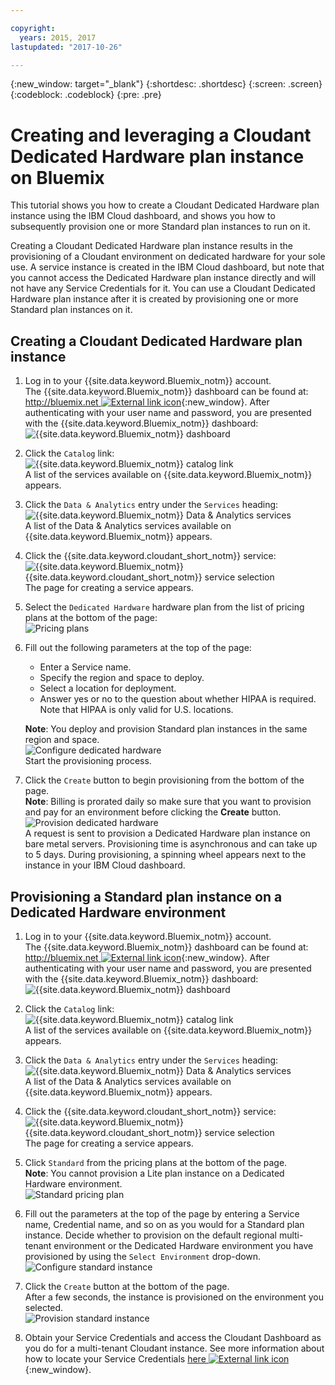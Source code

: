 ```yaml
---

copyright:
  years: 2015, 2017
lastupdated: "2017-10-26"

---
```


{:new_window: target="_blank"}
{:shortdesc: .shortdesc}
{:screen: .screen}
{:codeblock: .codeblock}
{:pre: .pre}

<!-- Acrolinx: 2017-02-23 -->

# Creating and leveraging a Cloudant Dedicated Hardware plan instance on Bluemix

This tutorial shows you how to create a Cloudant Dedicated Hardware plan instance 
using the IBM Cloud dashboard, and shows you how to subsequently provision one or 
more Standard plan instances to run on it. 

Creating a Cloudant Dedicated Hardware plan instance results in the provisioning 
of a Cloudant environment on dedicated hardware for your sole use. A service 
instance is created in the IBM Cloud dashboard, but note that you cannot 
access the Dedicated Hardware plan instance directly and will not have 
any Service Credentials for it. You can use a Cloudant Dedicated Hardware 
plan instance after it is created by provisioning one or more Standard plan 
instances on it.

## Creating a Cloudant Dedicated Hardware plan instance

1.  Log in to your {{site.data.keyword.Bluemix_notm}} account.<br/>
    The {{site.data.keyword.Bluemix_notm}} dashboard can be found at:
    [http://bluemix.net ![External link icon](../images/launch-glyph.svg "External link icon")](http://bluemix.net){:new_window}.
    After authenticating with your user name and password,
    you are presented with the {{site.data.keyword.Bluemix_notm}} dashboard:<br/>
    ![{{site.data.keyword.Bluemix_notm}} dashboard](images/img0001.png)

2.  Click the `Catalog` link:<br/>
    ![{{site.data.keyword.Bluemix_notm}} catalog link](images/img0002.png)<br/>
    A list of the services available on {{site.data.keyword.Bluemix_notm}} appears.

3.  Click the `Data & Analytics` entry under the `Services` heading:<br/>
    ![{{site.data.keyword.Bluemix_notm}} Data & Analytics services](images/img0003.png)<br/>
    A list of the Data & Analytics services
    available on {{site.data.keyword.Bluemix_notm}} appears.

4.  Click the {{site.data.keyword.cloudant_short_notm}} service:<br/>
    ![{{site.data.keyword.Bluemix_notm}} {{site.data.keyword.cloudant_short_notm}} service selection](images/img0004.png)<br/>
    The page for creating a service appears. 

5.  Select the `Dedicated Hardware` hardware plan from the list of pricing plans at the bottom of the page:<br/>
    ![Pricing plans](../tutorials/images/pricing_plan.png)
    
6.  Fill out the following parameters at the top of the page: <br/>
    -   Enter a Service name.<br/>
    -   Specify the region and space to deploy.<br/>
    -   Select a location for deployment.<br/>
    -   Answer yes or no to the question about whether HIPAA is required. Note that HIPAA is only valid for U.S. locations.<br/> 
     
    **Note**: You deploy and provision Standard plan instances in the same region and space.    
    ![Configure dedicated hardware](../tutorials/images/select_deployment_location.png)<br/>
    Start the provisioning process. 
    
7.  Click the `Create` button to begin provisioning from the bottom of the page. <br/>
    **Note**: Billing is prorated daily so make sure that you want to provision and 
    pay for an environment before clicking the **Create** button.<br/>
    ![Provision dedicated hardware](../tutorials/images/create_button_provision.png)<br/>
    A request is sent to provision a Dedicated Hardware plan instance on bare 
    metal servers. Provisioning time is asynchronous and can take up to 5 days. 
    During provisioning, a spinning wheel appears next to the instance in 
    your IBM Cloud dashboard. 

## Provisioning a Standard plan instance on a Dedicated Hardware environment

1.  Log in to your {{site.data.keyword.Bluemix_notm}} account.<br/>
    The {{site.data.keyword.Bluemix_notm}} dashboard can be found at:
    [http://bluemix.net ![External link icon](../images/launch-glyph.svg "External link icon")](http://bluemix.net){:new_window}.
    After authenticating with your user name and password,
    you are presented with the {{site.data.keyword.Bluemix_notm}} dashboard:<br/>
    ![{{site.data.keyword.Bluemix_notm}} dashboard](images/img0001.png)

2.  Click the `Catalog` link:<br/>
    ![{{site.data.keyword.Bluemix_notm}} catalog link](images/img0002.png)<br/>
    A list of the services available on {{site.data.keyword.Bluemix_notm}} appears.

3.  Click the `Data & Analytics` entry under the `Services` heading:<br/>
    ![{{site.data.keyword.Bluemix_notm}} Data & Analytics services](images/img0003.png)<br/>
    A list of the Data & Analytics services
    available on {{site.data.keyword.Bluemix_notm}} appears.

4.  Click the {{site.data.keyword.cloudant_short_notm}} service:<br>
    ![{{site.data.keyword.Bluemix_notm}} {{site.data.keyword.cloudant_short_notm}} service selection](images/img0004.png)<br/>
    The page for creating a service appears.  

5.  Click `Standard` from the pricing plans at the bottom of the page. <br/>
    **Note**: You cannot provision a Lite plan instance on a Dedicated Hardware environment.<br/>
    ![Standard pricing plan](../tutorials/images/standard_pricing_plan.png)
    
6.  Fill out the parameters at the top of the page by entering a Service name, Credential name, and so on 
    as you would for a Standard plan instance. Decide whether to provision on the default regional multi-tenant 
    environment or the Dedicated Hardware environment you have provisioned by using the `Select Environment` drop-down.<br/>
    ![Configure standard instance](../tutorials/images/select_environment.png)
    
7.  Click the `Create` button at the bottom of the page.<br/>
    After a few seconds, the instance is provisioned on the environment you selected.<br/>
    ![Provision standard instance](../tutorials/images/create_button_provision_standard.png)
    
8.  Obtain your Service Credentials and access the Cloudant Dashboard as you do for a multi-tenant Cloudant instance. 
    See more information about how to locate your Service Credentials [here ![External link icon](../images/launch-glyph.svg "External link icon")](https://console.bluemix.net/docs/services/Cloudant/tutorials/create_service.html#locating-your-service-credentials){:new_window}. 
     